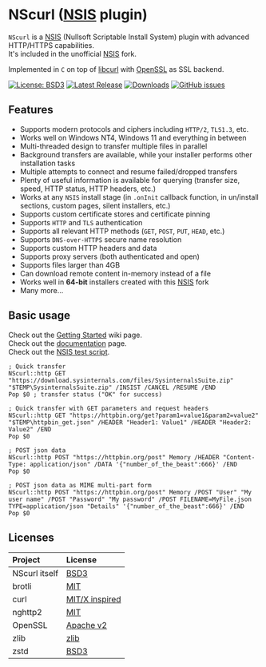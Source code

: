 # NScurl ([NSIS](https://github.com/negrutiu/nsis) plugin)

`NScurl` is a [NSIS](https://github.com/negrutiu/nsis) (Nullsoft Scriptable Install System) plugin with advanced HTTP/HTTPS capabilities.  
It's included in the unofficial [NSIS](https://github.com/negrutiu/nsis) fork.

Implemented in `C` on top of [libcurl](https://curl.haxx.se/libcurl) with [OpenSSL](https://www.openssl.org) as SSL backend.


[![License: BSD3](https://img.shields.io/badge/License-BSD3-blue.svg)](LICENSE.md)
[![Latest Release](https://img.shields.io/badge/dynamic/json.svg?label=Latest%20Release&url=https%3A%2F%2Fapi.github.com%2Frepos%2Fnegrutiu%2Fnsis-nscurl%2Freleases%2Flatest&query=%24.name&colorB=orange)](../../releases/latest)
[![Downloads](https://img.shields.io/github/downloads/negrutiu/nsis-nscurl/total.svg?label=Downloads&colorB=orange)](../../releases/latest)
[![GitHub issues](https://img.shields.io/github/issues/negrutiu/nsis-nscurl.svg?label=Issues)](../../issues)

## Features

- Supports modern protocols and ciphers including `HTTP/2`, `TLS1.3`, etc.
- Works well on Windows NT4, Windows 11 and everything in between
- Multi-threaded design to transfer multiple files in parallel
- Background transfers are available, while your installer performs other installation tasks
- Multiple attempts to connect and resume failed/dropped transfers
- Plenty of useful information is available for querying (transfer size, speed, HTTP status, HTTP headers, etc.)
- Works at any `NSIS` install stage (in `.onInit` callback function, in un/install sections, custom pages, silent installers, etc.)
- Supports custom certificate stores and certificate pinning
- Supports `HTTP` and `TLS` authentication
- Supports all relevant HTTP methods (`GET`, `POST`, `PUT`, `HEAD`, etc.)
- Supports `DNS-over-HTTPS` secure name resolution
- Supports custom HTTP headers and data
- Supports proxy servers (both authenticated and open)
- Supports files larger than 4GB
- Can download remote content in-memory instead of a file
- Works well in **64-bit** installers created with this [NSIS](https://github.com/negrutiu/nsis) fork
- Many more...

## Basic usage

Check out the [Getting Started](https://github.com/negrutiu/nsis-nscurl/wiki/Getting-Started) wiki page.  
Check out the [documentation](src/nscurl/NScurl.readme.md) page.  
Check out the [NSIS test script](tests/NScurl-Test.nsi).  

```nsis
; Quick transfer
NScurl::http GET "https://download.sysinternals.com/files/SysinternalsSuite.zip" "$TEMP\SysinternalsSuite.zip" /INSIST /CANCEL /RESUME /END
Pop $0 ; transfer status ("OK" for success)

; Quick transfer with GET parameters and request headers
NScurl::http GET "https://httpbin.org/get?param1=value1&param2=value2" "$TEMP\httpbin_get.json" /HEADER "Header1: Value1" /HEADER "Header2: Value2" /END
Pop $0

; POST json data
NScurl::http POST "https://httpbin.org/post" Memory /HEADER "Content-Type: application/json" /DATA '{"number_of_the_beast":666}' /END
Pop $0

; POST json data as MIME multi-part form
NScurl::http POST "https://httpbin.org/post" Memory /POST "User" "My user name" /POST "Password" "My password" /POST FILENAME=MyFile.json TYPE=application/json "Details" '{"number_of_the_beast":666}' /END
Pop $0
```

## Licenses
Project        | License
:------        | :----------------------------------------------------
NScurl itself  | [BSD3](LICENSE.md)
brotli         | [MIT](https://github.com/google/brotli/blob/master/LICENSE)
curl           | [MIT/X inspired](https://curl.haxx.se/docs/copyright.html)
nghttp2        | [MIT](https://github.com/nghttp2/nghttp2/blob/master/COPYING)
OpenSSL        | [Apache v2](https://www.openssl.org/source/license.html)
zlib           | [zlib](https://www.zlib.net/zlib_license.html)
zstd           | [BSD3](https://github.com/facebook/zstd/blob/dev/LICENSE)
